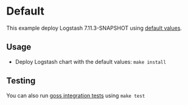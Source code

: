 # Default

This example deploy Logstash 7.11.3-SNAPSHOT using [default values][].


## Usage

* Deploy Logstash chart with the default values: `make install`


## Testing

You can also run [goss integration tests][] using `make test`


[goss integration tests]: https://github.com/elastic/helm-charts/tree/7.11/logstash/examples/default/test/goss.yaml
[default values]: https://github.com/elastic/helm-charts/tree/7.11/logstash/values.yaml
